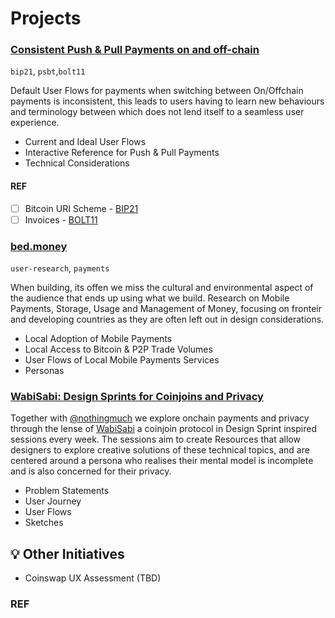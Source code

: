 # Projects

### [Consistent Push & Pull Payments on and off-chain](README.md)

`bip21`, `psbt`,`bolt11`

Default User Flows for payments when switching between On/Offchain payments is inconsistent, this leads to users having to learn new behaviours and terminology between which does not lend itself to a seamless user experience.

- Current and Ideal User Flows
- Interactive Reference for Push & Pull Payments
- Technical Considerations

#### REF

- [ ] Bitcoin URI Scheme - [BIP21](https://github.com/bitcoin/bips/blob/master/bip-0021.mediawiki) 
- [ ] Invoices - [BOLT11](https://github.com/lightningnetwork/lightning-rfc/blob/master/11-payment-encoding.md)

### [bed.money](https://bed.money)

`user-research`, `payments`

When building, its offen we miss the cultural and environmental aspect of the audience that ends up using what we build. Research on Mobile Payments, Storage, Usage and Management of Money, focusing on fronteir and developing countries as they are often left out in design considerations.

- Local Adoption of Mobile Payments
- Local Access to Bitcoin & P2P Trade Volumes
- User Flows of Local Mobile Payments Services
- Personas

### [WabiSabi: Design Sprints for Coinjoins and Privacy](https://miro.com/app/board/o9J_knmJ_C0=/)

Together with [@nothingmuch](https://github.com/nothingmuch) we explore onchain payments and privacy through the lense of [WabiSabi](https://github.com/zkSNACKs/WabiSabi/blob/master/explainer.md) a coinjoin protocol in Design Sprint inspired sessions every week. The sessions aim to create Resources that allow designers to explore creative solutions of these technical topics, and are centered around a persona who realises their mental model is incomplete and is also concerned for their privacy.

- Problem Statements
- User Journey
- User Flows
- Sketches

## 💡 Other Initiatives

- Coinswap UX Assessment (TBD)

### REF

[USECASE1]: https://twitter.com/MattAhlborg/status/1293309087946506241	"LN wallet for family"

